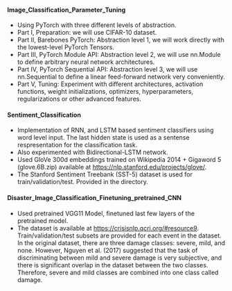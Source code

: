 #### Image_Classification_Parameter_Tuning
- Using PyTorch with three different levels of abstraction.
 - Part I, Preparation: we will use CIFAR-10 dataset.
 - Part II, Barebones PyTorch: Abstraction level 1, we will work directly with the lowest-level PyTorch Tensors.
 - Part III, PyTorch Module API: Abstraction level 2, we will use nn.Module to define arbitrary neural network architectures.
  - Part IV, PyTorch Sequential API: Abstraction level 3, we will use nn.Sequential to define a linear feed-forward network very conveniently.
 - Part V, Tuning: Experiment with different architectures, activation functions, weight initializations, optimizers, hyperparameters, regularizations or other advanced features.

#### Sentiment_Classification
- Implementation of RNN, and LSTM based sentiment classifiers using word level input. The last hidden state is used as a sentense respresentation for the classification task.
- Also experimented with Bidirectional-LSTM network.
- Used GloVe 300d embeddings trained on Wikipedia 2014 \+ Gigaword 5 (glove.6B.zip) available at https://nlp.stanford.edu/projects/glove/.
- The Stanford Sentiment Treebank (SST-5) dataset is used for train/validation/test. Provided in the directory.

#### Disaster_Image_Classification_Finetuning_pretrained_CNN
- Used pretrained VGG11 Model, finetuned last few layers of the pretrained model.
- The dataset is available at https://crisisnlp.qcri.org/#resource9. Train/validation/test subsets are provided for each event in the dataset. In the original dataset, there are three damage classes: severe, mild, and none. However, Nguyen et al. (2017) suggested that the task of discriminating between mild and severe damage is very subjective, and there is significant overlap in the dataset between the two classes. Therefore, severe and mild classes are combined into one class called damage.